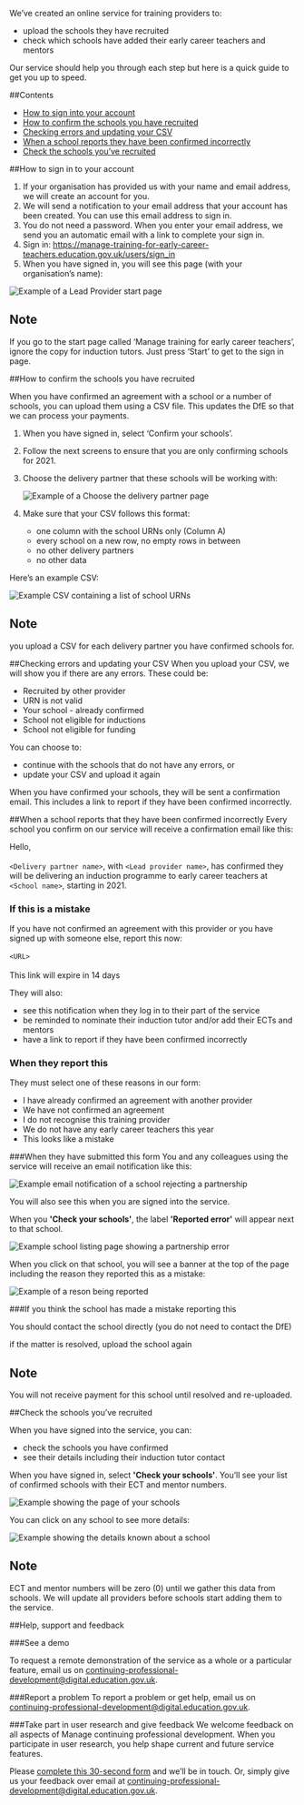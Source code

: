 We’ve created an online service for training providers to:

- upload the schools they have recruited
- check which schools have added their early career teachers and mentors

Our service should help you through each step but here is a quick guide to get you up to speed.

##Contents

- [How to sign into your account](#how-to-sign-in-to-your-account)
- [How to confirm the schools you have recruited](#how-to-confirm-the-schools-you-have-recruited)
- [Checking errors and updating your CSV](#checking-errors-and-updating-your-csv)
- [When a school reports they have been confirmed incorrectly](#when-a-school-reports-that-they-have-been-confirmed-incorrectly)
- [Check the schools you’ve recruited](#check-the-schools-you-ve-recruited)

##How to sign in to your account

1. If your organisation has provided us with your name and email address, we will create an account for you.
2. We will send a notification to your email address that your account has been created. You can use this email address to sign in.
3. You do not need a password. When you enter your email address, we send you an automatic email with a link to complete your sign in.
4. Sign in: <https://manage-training-for-early-career-teachers.education.gov.uk/users/sign_in>
5. When you have signed in, you will see this page (with your organisation’s name):

![Example of a Lead Provider start page](/lead-provider/start-page.png)

<div class="govuk-notification-banner" role="region" aria-labelledby="govuk-notification-banner-title" data-module="govuk-notification-banner">
  <div class="govuk-notification-banner__header">
    <h2 class="govuk-notification-banner__title" id="govuk-notification-banner-title">Note</h2>  
  </div>
  <div class="govuk-notification-banner__content">
    <p class="govuk-notification-banner__heading">
      If you go to the start page called ‘Manage training for early career teachers’, ignore the copy for induction tutors. Just press ‘Start’ to get to the sign in page.
    </p>
  </div>
</div>

##How to confirm the schools you have recruited

When you have confirmed an agreement with a school or a number of schools, you can upload them using a CSV file. This updates the DfE so that we can process your payments.

1. When you have signed in, select ‘Confirm your schools’.
2. Follow the next screens to ensure that you are only confirming schools for 2021.
3. Choose the delivery partner that these schools will be working with:
   
   ![Example of a Choose the delivery partner page](/lead-provider/choose-delivery-partner-page.png)
   
4. Make sure that your CSV follows this format:
    - one column with the school URNs only (Column A)
    - every school on a new row, no empty rows in between
    - no other delivery partners
    - no other data

Here’s an example CSV:

![Example CSV containing a list of school URNs](/lead-provider/example-csv.png)

<div class="govuk-notification-banner" role="region" aria-labelledby="govuk-notification-banner-title" data-module="govuk-notification-banner">
  <div class="govuk-notification-banner__header">
    <h2 class="govuk-notification-banner__title" id="govuk-notification-banner-title">Note</h2>  
  </div>
  <div class="govuk-notification-banner__content">
    <p class="govuk-notification-banner__heading">
      you upload a CSV for each delivery partner you have confirmed schools for.
    </p>
  </div>
</div>

##Checking errors and updating your CSV
When you upload your CSV, we will show you if there are any errors. These could be:

- Recruited by other provider
- URN is not valid
- Your school - already confirmed
- School not eligible for inductions
- School not eligible for funding

You can choose to:

- continue with the schools that do not have any errors, or
- update your CSV and upload it again

When you have confirmed your schools, they will be sent a confirmation email. This includes a link to report if they have been confirmed incorrectly.

##When a school reports that they have been confirmed incorrectly
Every school you confirm on our service will receive a confirmation email like this:

<div class="govuk-inset-text">
Hello,<br/>
<br/>
<code>&lt;Delivery partner name&gt;</code>, with <code>&lt;Lead provider name&gt;</code>, has confirmed they will be delivering an induction programme to early career teachers at <code>&lt;School name&gt;</code>, starting in 2021.<br/>

<h3>If this is a mistake</h3>

If you have not confirmed an agreement with this provider or you have signed up with someone else, report this now:<br/>
<br/>
<code>&lt;URL&gt;</code><br/>
<br/>
This link will expire in 14 days
</div>

They will also:

- see this notification when they log in to their part of the service
- be reminded to nominate their induction tutor and/or add their ECTs and mentors
- have a link to report if they have been confirmed incorrectly

### When they report this

They must select one of these reasons in our form:

- I have already confirmed an agreement with another provider
- We have not confirmed an agreement
- I do not recognise this training provider
- We do not have any early career teachers this year
- This looks like a mistake

###When they have submitted this form
You and any colleagues using the service will receive an email notification like this:

![Example email notification of a school rejecting a partnership](/lead-provider/email-notification.png)

You will also see this when you are signed into the service.

When you **'Check your schools'**, the label **'Reported error'** will appear next to that school.

![Example school listing page showing a partnership error](/lead-provider/schools-page-with-error.png)

When you click on that school, you will see a banner at the top of the page including the reason they reported this as a mistake:

![Example of a reson being reported](/lead-provider/reported-reason.png)


###If you think the school has made a mistake reporting this

You should contact the school directly (you do not need to contact the DfE) 

if the matter is resolved, upload the school again

<div class="govuk-notification-banner" role="region" aria-labelledby="govuk-notification-banner-title" data-module="govuk-notification-banner">
  <div class="govuk-notification-banner__header">
    <h2 class="govuk-notification-banner__title" id="govuk-notification-banner-title">Note</h2>  
  </div>
  <div class="govuk-notification-banner__content">
    <p class="govuk-notification-banner__heading">
      You will not receive payment for this school until resolved and re-uploaded.
    </p>
  </div>
</div>

##Check the schools you’ve recruited

When you have signed into the service, you can:

- check the schools you have confirmed
- see their details including their induction tutor contact

When you have signed in, select **'Check your schools'**. You’ll see your list of confirmed schools with their ECT and mentor numbers.

![Example showing the page of your schools](/lead-provider/schools-page.png)

You can click on any school to see more details:

![Example showing the details known about a school](/lead-provider/school-page.png)

<div class="govuk-notification-banner" role="region" aria-labelledby="govuk-notification-banner-title" data-module="govuk-notification-banner">
  <div class="govuk-notification-banner__header">
    <h2 class="govuk-notification-banner__title" id="govuk-notification-banner-title">Note</h2>  
  </div>
  <div class="govuk-notification-banner__content">
    <p class="govuk-notification-banner__heading">
      ECT and mentor numbers will be zero (0) until we gather this data from schools. We will update all providers before schools start adding them to the service.
    </p>
  </div>
</div>

##Help, support and feedback

###See a demo

To request a remote demonstration of the service as a whole or a particular feature, email us on <continuing-professional-development@digital.education.gov.uk>.

###Report a problem
To report a problem or get help, email us on <continuing-professional-development@digital.education.gov.uk>.

###Take part in user research and give feedback
We welcome feedback on all aspects of Manage continuing professional development. When you participate in user research, you help shape current and future service features.

Please [complete this 30-second form](https://forms.office.com/Pages/ResponsePage.aspx?id=yXfS-grGoU2187O4s0qC-VlIdprT6TlEmsOS8-ufjHVUQzgyQVVOSERHWkZYV045RVYxSTBQWlNUSi4u) and we’ll be in touch. Or, simply give us your feedback over email at <continuing-professional-development@digital.education.gov.uk>.
